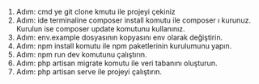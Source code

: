 1. Adım: cmd ye git clone kmutu ile projeyi çekiniz
2. Adım: ide terminaline composer install komutu ile composer ı kurunuz. Kurulun ise composer update komutunu kullanınız.
3. Adım: env.example dosyasının kopyasını env olarak değiştirin.
4. Adım: npm install komutu ile npm paketlerinin kurulumunu yapın.
5. Adım: npm run dev komutunu çalıştırın.
6. Adım: php artisan migrate komutu ile veri tabanını oluşturun.
7. Adım: php artisan serve ile projeyi çalıştırın.
